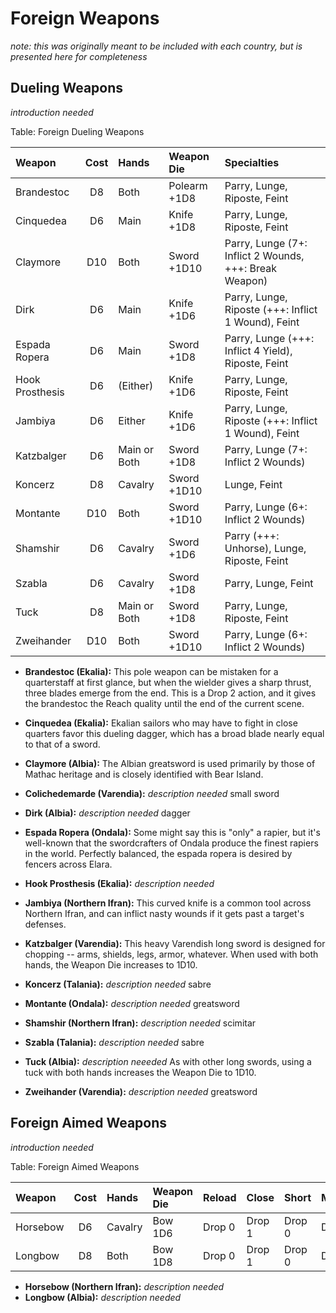 # Foreign Weapons

*note: this was originally meant to be included with each country, but is presented here for completeness*

## Dueling Weapons

*introduction needed*

Table: Foreign Dueling Weapons

| Weapon          | Cost | Hands        | Weapon Die   | Specialties                                            |
| :-------------- | :--: | :----------- | :----------- | :----------------------------------------------------- |
| Brandestoc      | D8   | Both         | Polearm +1D8 | Parry, Lunge, Riposte, Feint                           |
| Cinquedea       | D6   | Main         | Knife +1D8   | Parry, Lunge, Riposte, Feint                           |
| Claymore        | D10  | Both         | Sword +1D10  | Parry, Lunge (7+: Inflict 2 Wounds, +++: Break Weapon) |
| Dirk            | D6   | Main         | Knife +1D6   | Parry, Lunge, Riposte (+++: Inflict 1 Wound), Feint    |
| Espada Ropera   | D6   | Main         | Sword +1D8   | Parry, Lunge (+++: Inflict 4 Yield), Riposte, Feint    |
| Hook Prosthesis | D6   | (Either)     | Knife +1D6   | Parry, Lunge, Riposte, Feint                           |
| Jambiya         | D6   | Either       | Knife +1D6   | Parry, Lunge, Riposte (+++: Inflict 1 Wound), Feint    |
| Katzbalger      | D6   | Main or Both | Sword +1D8   | Parry, Lunge (7+: Inflict 2 Wounds)                    |
| Koncerz         | D8   | Cavalry      | Sword +1D10  | Lunge, Feint                                           |
| Montante        | D10  | Both         | Sword +1D10  | Parry, Lunge (6+: Inflict 2 Wounds)                    |
| Shamshir        | D6   | Cavalry      | Sword +1D6   | Parry (+++: Unhorse), Lunge, Riposte, Feint            |
| Szabla          | D6   | Cavalry      | Sword +1D8   | Parry, Lunge, Feint                                    |
| Tuck            | D8   | Main or Both | Sword +1D8   | Parry, Lunge, Riposte, Feint                           |
| Zweihander      | D10  | Both         | Sword +1D10  | Parry, Lunge (6+: Inflict 2 Wounds)                    |
    
  - **Brandestoc (Ekalia):** This pole weapon can be mistaken for a
    quarterstaff at first glance, but when the wielder gives a sharp thrust,
    three blades emerge from the end. This is a Drop 2 action, and it gives
    the brandestoc the Reach quality until the end of the current scene.
    
  - **Cinquedea (Ekalia):** Ekalian sailors who may have to fight in close
    quarters favor this dueling dagger, which has a broad blade nearly equal
    to that of a sword.
    
  - **Claymore (Albia):** The Albian greatsword is used primarily by those
    of Mathac heritage and is closely identified with Bear Island.
    
  - **Colichedemarde (Varendia):** *description needed* small sword
    
  - **Dirk (Albia):** *description needed* dagger
    
  - **Espada Ropera (Ondala):** Some might say this is "only" a rapier,
    but it's well-known that the swordcrafters of Ondala produce the finest
    rapiers in the world. Perfectly balanced, the espada ropera is desired
    by fencers across Elara.
    
  - **Hook Prosthesis (Ekalia):** *description needed*
    
  - **Jambiya (Northern Ifran):** This curved knife is a common tool across
    Northern Ifran, and can inflict nasty wounds if it gets past a target's
    defenses.
    
  - **Katzbalger (Varendia):** This heavy Varendish long sword is designed
    for chopping -- arms, shields, legs, armor, whatever. When used with
    both hands, the Weapon Die increases to 1D10.
    
  - **Koncerz (Talania):** *description needed* sabre
    
  - **Montante (Ondala):** *description needed* greatsword
    
  - **Shamshir (Northern Ifran):** *description needed* scimitar
    
  - **Szabla (Talania):** *description needed* sabre
    
  - **Tuck (Albia):** *description neeeded* As with other long swords, using a tuck
    with both hands increases the Weapon Die to 1D10.
    
  - **Zweihander (Varendia):** *description needed* greatsword
    
## Foreign Aimed Weapons

*introduction needed*

Table: Foreign Aimed Weapons

| Weapon   | Cost | Hands   | Weapon Die | Reload | Close  | Short  | Medium | Long   |
| :------- | :--: | :------ | :--------- | ------ | ------ | ------ | ------ | ------ |
| Horsebow | D6   | Cavalry | Bow 1D6    | Drop 0 | Drop 1 | Drop 0 | Drop 1 | Drop 2 |
| Longbow  | D8   | Both    | Bow 1D8    | Drop 0 | Drop 1 | Drop 0 | Drop 0 | Drop 2 |

  - **Horsebow (Northern Ifran):** *description needed*
  - **Longbow (Albia):** *description needed*

